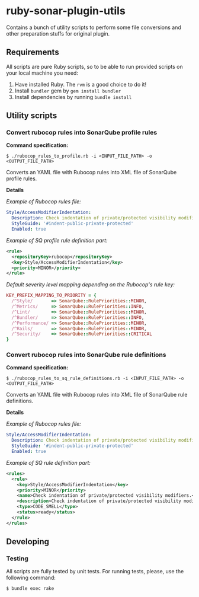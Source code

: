 # ruby-sonar-plugin-utils

Contains a bunch of utility scripts to perform some file conversions and other preparation stuffs
for original plugin.

## Requirements

All scripts are pure Ruby scripts, so to be able to run provided scripts on your local machine you need:

1. Have installed Ruby. The `rvm` is a good choice to do it!
2. Install `bundler` gem by `gem install bundler`
3. Install dependencies by running `bundle install`

## Utility scripts

### Convert rubocop rules into SonarQube profile rules

__Command specification:__

```shell
$ ./rubocop_rules_to_profile.rb -i <INPUT_FILE_PATH> -o <OUTPUT_FILE_PATH>
```

Converts an YAML file with Rubocop rules into XML file of SonarQube profile rules.

__Details__

_Example of Rubocop rules file:_

```yaml
Style/AccessModifierIndentation:
  Description: Check indentation of private/protected visibility modifiers.
  StyleGuide: '#indent-public-private-protected'
  Enabled: true
```

_Example of SQ profile rule definition part:_

```xml
<rule>
  <repositoryKey>rubocop</repositoryKey>
  <key>Style/AccessModifierIndentation</key>
  <priority>MINOR</priority>   
</rule>
```

_Default severity level mapping depending on the Rubocop's rule key:_

```ruby
KEY_PREFIX_MAPPING_TO_PRIORITY = {
  /^Style/       => SonarQube::RulePriorities::MINOR,
  /^Metrics/     => SonarQube::RulePriorities::INFO,
  /^Lint/        => SonarQube::RulePriorities::MINOR,
  /^Bundler/     => SonarQube::RulePriorities::INFO,
  /^Performance/ => SonarQube::RulePriorities::MINOR,
  /^Rails/       => SonarQube::RulePriorities::MINOR,
  /^Security/    => SonarQube::RulePriorities::CRITICAL
}
```

### Convert rubocop rules into SonarQube rule definitions

__Command specification:__

```shell
$ ./rubocop_rules_to_sq_rule_definitions.rb -i <INPUT_FILE_PATH> -o <OUTPUT_FILE_PATH>
```

Converts an YAML file with Rubocop rules into XML file of SonarQube rule definitions.

__Details__

_Example of Rubocop rules file:_

```yaml
Style/AccessModifierIndentation:
  Description: Check indentation of private/protected visibility modifiers.
  StyleGuide: '#indent-public-private-protected'
  Enabled: true
```

_Example of SQ rule definition part:_

```xml
<rules>
  <rule>
    <key>Style/AccessModifierIndentation</key>
    <priority>MINOR</priority>
    <name>Check indentation of private/protected visibility modifiers.</name>
    <description>Check indentation of private/protected visibility modifiers.</description>
    <type>CODE_SMELL</type>
    <status>ready</status>   
  </rule>
</rules>
```

## Developing

### Testing

All scripts are fully tested by unit tests. For running tests, please, use the following command:

```shell
$ bundle exec rake
```
